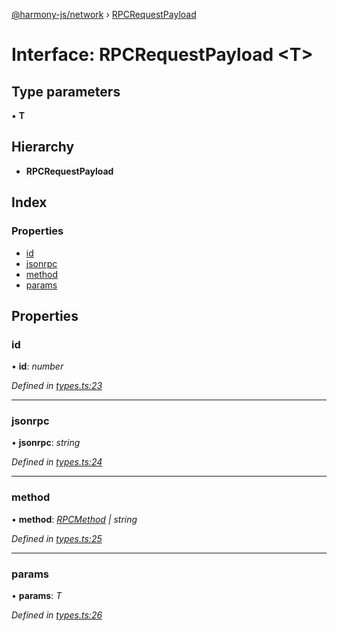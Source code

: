 [@harmony-js/network](../globals.md) › [RPCRequestPayload](rpcrequestpayload.md)

# Interface: RPCRequestPayload <**T**>

## Type parameters

▪ **T**

## Hierarchy

* **RPCRequestPayload**

## Index

### Properties

* [id](rpcrequestpayload.md#id)
* [jsonrpc](rpcrequestpayload.md#jsonrpc)
* [method](rpcrequestpayload.md#method)
* [params](rpcrequestpayload.md#params)

## Properties

###  id

• **id**: *number*

*Defined in [types.ts:23](https://github.com/FireStack-Lab/Harmony-sdk-core/blob/1e63f5a/packages/harmony-network/src/types.ts#L23)*

___

###  jsonrpc

• **jsonrpc**: *string*

*Defined in [types.ts:24](https://github.com/FireStack-Lab/Harmony-sdk-core/blob/1e63f5a/packages/harmony-network/src/types.ts#L24)*

___

###  method

• **method**: *[RPCMethod](../enums/rpcmethod.md) | string*

*Defined in [types.ts:25](https://github.com/FireStack-Lab/Harmony-sdk-core/blob/1e63f5a/packages/harmony-network/src/types.ts#L25)*

___

###  params

• **params**: *T*

*Defined in [types.ts:26](https://github.com/FireStack-Lab/Harmony-sdk-core/blob/1e63f5a/packages/harmony-network/src/types.ts#L26)*
